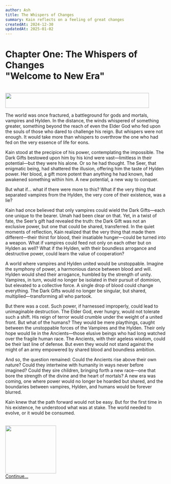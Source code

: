```yaml
---
author: Ash
title: The Whispers of Changes
summary: Kain reflects on a feeling of great changes
createdAt: 2024-12-30
updatedAt: 2025-01-02
---
```


<h1 class="text-center text-green-600">Chapter One: The Whispers of Changes<br/>
   "Welcome to New Era"</h1>

<div><br/><img src="/breaker.gif" width="450" height="47" class="mx-auto"><br/></div>

The world was once fractured, a battleground for gods and mortals, vampires and
Hylden. In the distance, the winds whispered of something greater, something
beyond the reach of even the Elder God who fed upon the souls of those who dared
to challenge his reign. But whispers were not enough. It would take more than
whispers to overthrow the one who had fed on the very essence of life for eons.

Kain stood at the precipice of his power, contemplating the impossible. The Dark
Gifts bestowed upon him by his kind were vast—limitless in their potential—but
they were his alone. Or so he had thought. The Seer, that enigmatic being, had
shattered the illusion, offering him the taste of Hylden power. Her blood, a
gift more potent than anything he had known, had awakened something within him.
A new potential, a new way to conquer.

But what if... what if there were more to this? What if the very thing that
separated vampires from the Hylden, the very core of their existence, was a lie?

Kain had once believed that only vampires could wield the Dark Gifts—each one
unique to the bearer. Umah had been clear on that. Yet, in a twist of fate, the
Seer’s gift had revealed the truth: the Dark Gift was not an exclusive power,
but one that could be shared, transferred. In the quiet moments of reflection,
Kain realized that the very thing that made them different—their thirst for
blood, their insatiable hunger—could be turned into a weapon. What if vampires
could feed not only on each other but on Hylden as well? What if the Hylden,
with their boundless arrogance and destructive power, could learn the value of
cooperation?

A world where vampires and Hylden united would be unstoppable. Imagine the
symphony of power, a harmonious dance between blood and will. Hylden would shed
their arrogance, humbled by the strength of unity. Vampires, in turn, would no
longer be isolated in their pursuit of dominion, but elevated to a collective
force. A single drop of blood could change everything. The Dark Gifts would no
longer be singular, but shared, multiplied—transforming all who partook.

But there was a cost. Such power, if harnessed improperly, could lead to
unimaginable destruction. The Elder God, ever hungry, would not tolerate such a
shift. His reign of terror would crumble under the weight of a united front. But
what of the humans? They would be mere playthings, caught between the
unstoppable forces of the Vampires and the Hylden. Their only hope would lie in
the Ancients—those elusive beings who had long watched over the fragile human
race. The Ancients, with their ageless wisdom, could be their last line of
defense. But even they would not stand against the might of an army empowered by
shared blood and boundless ambition.

And so, the question remained: Could the Ancients rise above their own nature?
Could they intertwine with humanity in ways never before imagined? Could they
sire children, bringing forth a new race—one that bore the strength of the
divine and the heart of mortals? A new era was coming, one where power would no
longer be hoarded but shared, and the boundaries between vampires, Hylden, and
humans would be forever blurred.

Kain knew that the path forward would not be easy. But for the first time in his
existence, he understood what was at stake. The world needed to evolve, or it
would be consumed.

<div class="text-center">
  <br/>
  <a href="/lore/page-2" class="text-green-600">
    <img src="/door.gif" height="150" width="159" class="mx-auto"><br/>
    Continue...
  </a>
</div>
